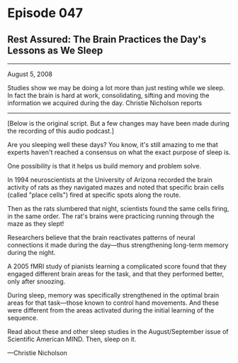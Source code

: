 # Episode 047

## Rest Assured: The Brain Practices the Day's Lessons as We Sleep

---

August 5, 2008

Studies show we may be doing a lot more than just resting while we sleep. In fact the brain is hard at work, consolidating, sifting and moving the information we acquired during the day. Christie Nicholson reports

---

[Below is the original script. But a few changes may have been made during the recording of this audio podcast.]

Are you sleeping well these days? You know, it's still amazing to me that experts haven't reached a consensus on what the exact purpose of sleep is.

One possibility is that it helps us build memory and problem solve.

In 1994 neuroscientists at the University of Arizona recorded the brain activity of rats as they navigated mazes and noted that specific brain cells (called "place cells") fired at specific spots along the route.

Then as the rats slumbered that night, scientists found the same cells firing, in the same order. The rat's brains were practicing running through the maze as they slept!

Researchers believe that the brain reactivates patterns of neural connections it made during the day—thus strengthening long-term memory during the night.

A 2005 fMRI study of pianists learning a complicated score found that they engaged different brain areas for the task, and that they performed better, only after snoozing.

During sleep, memory was specifically strengthened in the optimal brain areas for that task—those known to control hand movements. And these were different from the areas activated during the initial learning of the sequence.

Read about these and other sleep studies in the August/September issue of Scientific American MIND. Then, sleep on it.

—Christie Nicholson

